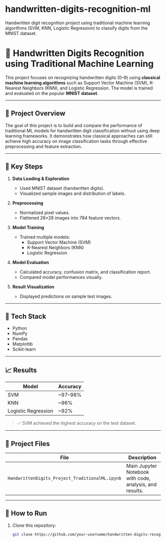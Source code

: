 # handwritten-digits-recognition-ml
Handwritten digit recognition project using traditional machine learning algorithms (SVM, KNN, Logistic Regression) to classify digits from the MNIST dataset.
# 🧠 Handwritten Digits Recognition using Traditional Machine Learning

This project focuses on recognizing handwritten digits (0–9) using **classical machine learning algorithms** such as Support Vector Machine (SVM), K-Nearest Neighbors (KNN), and Logistic Regression. The model is trained and evaluated on the popular **MNIST dataset**.

---

## 📌 Project Overview

The goal of this project is to build and compare the performance of traditional ML models for handwritten digit classification without using deep learning frameworks. It demonstrates how classical approaches can still achieve high accuracy on image classification tasks through effective preprocessing and feature extraction.

---

## 🚀 Key Steps

1. **Data Loading & Exploration**  
   - Used MNIST dataset (handwritten digits).  
   - Visualized sample images and distribution of labels.

2. **Preprocessing**  
   - Normalized pixel values.  
   - Flattened 28×28 images into 784 feature vectors.

3. **Model Training**  
   - Trained multiple models:  
     - Support Vector Machine (SVM)  
     - K-Nearest Neighbors (KNN)  
     - Logistic Regression  

4. **Model Evaluation**  
   - Calculated accuracy, confusion matrix, and classification report.  
   - Compared model performances visually.

5. **Result Visualization**  
   - Displayed predictions on sample test images.

---

## 🧰 Tech Stack

- Python  
- NumPy  
- Pandas  
- Matplotlib  
- Scikit-learn  

---

## 📈 Results

| Model | Accuracy |
|--------|-----------|
| SVM | ~97–98% |
| KNN | ~96% |
| Logistic Regression | ~92% |

> ✅ SVM achieved the highest accuracy on the test dataset.

---

## 📂 Project Files

| File | Description |
|------|--------------|
| `HandwrittenDigits_Project_TraditionalML.ipynb` | Main Jupyter Notebook with code, analysis, and results. |

---

## 🏁 How to Run

1. Clone this repository:
   ```bash
   git clone https://github.com/your-username/handwritten-digits-recognition-ml.git

